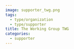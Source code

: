```yaml
---
image: supporter_twg.png
tags:
  - type/organization
  - type/supporter
title: The Working Group TWG
categories:
  - supporter
---
```

